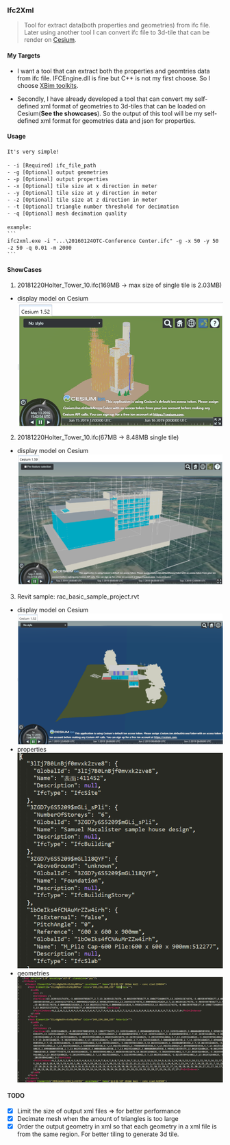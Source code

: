 ### Ifc2Xml

>Tool for extract data(both properties and geometries) from ifc file. Later using another tool I can convert ifc file to 3d-tile that can be render on [Cesium](https://cesiumjs.org/).

#### My Targets

- I want a tool that can extract both the properties and geomtries data from ifc file. IFCEngine.dll is fine but C++ is not my first choose. So I choose [XBim toolkits](https://github.com/xBimTeam).

- Secondly, I have already developed a tool that can convert my self-defined xml format of geometries to 3d-tiles that can be loaded on Cesium(**See the showcases**). So the output of this tool will be my self-defined xml format for geometries data and json for properties.

#### Usage
    It's very simple!

    - -i [Required] ifc_file_path
    - -g [Optional] output geometries
    - -p [Optional] output properties
    - -x [Optional] tile size at x direction in meter
    - -y [Optional] tile size at y direction in meter
    - -z [Optional] tile size at z direction in meter
    - -t [Optional] triangle number threshold for decimation
    - -q [Optional] mesh decimation quality
    
    example:
    ```
    ifc2xml.exe -i "...\20160124OTC-Conference Center.ifc" -g -x 50 -y 50 -z 50 -q 0.01 -m 2000
    ```

#### ShowCases
1. 20181220Holter_Tower_10.ifc(169MB -> max size of single tile is 2.03MB)
- display model on Cesium
![image](https://github.com/XinJack/ifc2xml/blob/master/pics/mesh-decimation.png?raw=false)
2. 20181220Holter_Tower_10.ifc(67MB -> 8.48MB single tile)
- display model on Cesium
![image](https://github.com/XinJack/ifc2xml/blob/master/pics/ConferenceCenterNew.png?raw=false)
3. Revit sample: rac_basic_sample_project.rvt
- display model on Cesium
![image](https://github.com/XinJack/ifc2xml/blob/master/pics/cesium.png?raw=false)
- properties
![image](https://github.com/XinJack/ifc2xml/blob/master/pics/properties.png?raw=false)
- geometries
![image](https://github.com/XinJack/ifc2xml/blob/master/pics/geometries.png?raw=false)

#### TODO
- [x] Limit the size of output xml files => for better performance
- [x] Decimate mesh when the amount of triangles is too large
- [x] Order the output geometry in xml so that each geometry in a xml file is from the same region. For better tiling to generate 3d tile.

